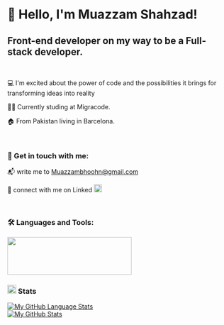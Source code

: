 # 👋 Hello, I'm Muazzam Shahzad!

## Front-end developer on my way to be a Full-stack developer.

 <br>
 
 💻 I'm excited about the power of code and the possibilities it brings for transforming ideas into reality
 
 🧑‍💻 Currently studing at Migracode.
 
 🏠 From Pakistan living in Barcelona.

<br>

### 🤙 Get in touch with me:

📬 write me to Muazzambhoohn@gmail.com

📲 connect with me on Linked <a href="https://www.linkedin.com/in/muazzamshahzad/"><img src="https://user-images.githubusercontent.com/79268979/149311247-d43973ad-a2c9-4312-867c-16efbf4c347c.png" width="18px" height="18px"></a>

<br>

### 🛠️ Languages and Tools:

<img src="https://user-images.githubusercontent.com/79268979/149307599-26b55948-00c1-4071-bc98-38fd4abac768.png" width="280px"
height="85px"/>

### <img src="https://user-images.githubusercontent.com/79268979/149316245-70770252-4d03-486c-aaec-1e1932857f82.png" width="20px" height="20px"/> Stats

[![My GitHub Language Stats](https://github-readme-stats.vercel.app/api/top-langs/?username=muazzamshahzad&langs_count=5&layout=compact&theme=vue)]()
<br>
[![My GitHub Stats](https://github-readme-stats.vercel.app/api/?username=muazzamshahzad&hide=issues&count_private=true&theme=vue&showicons=true)]()

<br>
<!-- ### 🌊 See my portfolio  -->
